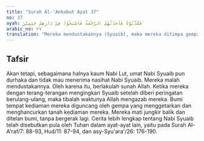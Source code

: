 ```yaml
---
title: "Surah Al-'Ankabut Ayat 37"
no: 37
ayah: فَكَذَّبُوْهُ فَاَخَذَتْهُمُ الرَّجْفَةُ فَاَصْبَحُوْا فِيْ دَارِهِمْ جٰثِمِيْنَ ۙ
arabic_no: ٣٧
translation: "Mereka mendustakannya (Syuaib), maka mereka ditimpa gempa yang dahsyat, lalu jadilah mereka mayat-mayat yang bergelimpangan di tempat-tempat tinggal mereka."
---
```


## Tafsir

Akan tetapi, sebagaimana halnya kaum Nabi Lut, umat Nabi Syuaib pun durhaka dan tidak mau menerima nasihat Nabi Syuaib. Mereka malah mendustakannya. Oleh karena itu, berlakulah sunah Allah. Ketika mereka dengan terang-terangan mengingkari Syuaib setelah diberi peringatan berulang-ulang, maka tibalah waktunya Allah mengazab mereka. Bumi tempat kediaman mereka diguncang oleh gempa yang menggetarkan dan menghancurkan tanah kediaman mereka. Mereka mati jungkir balik dan ditelan bumi, tanpa bergerak lagi. Cerita lebih lengkap tentang Nabi Syuaib telah disebutkan pula oleh Tuhan dalam ayat-ayat lain, yaitu pada Surah Al-A'raf/7: 88-93, Hud/11: 87-94, dan asy-Syu'ara'/26: 176-190.
